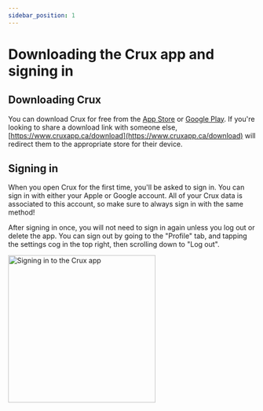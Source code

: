 ```yaml
---
sidebar_position: 1
---
```


# Downloading the Crux app and signing in

## Downloading Crux

You can download Crux for free from the [App Store](https://apps.apple.com/ca/app/climbwithcrux/id6448704757) or [Google Play](https://play.google.com/store/apps/details?id=ca.cruxapp.twa). If you're looking to share a download link with someone else, [https://www.cruxapp.ca/download](https://www.cruxapp.ca/download) will redirect them to the appropriate store for their device.

## Signing in

When you open Crux for the first time, you'll be asked to sign in. You can sign in with either your Apple or Google account. All of your Crux data is associated to this account, so make sure to always sign in with the same method!

After signing in once, you will not need to sign in again unless you log out or delete the app. You can sign out by going to the "Profile" tab, and tapping the settings cog in the top right, then scrolling down to "Log out".

<img src="/img/sign-in-screenshot.png" alt="Signing in to the Crux app" width="300px" />
